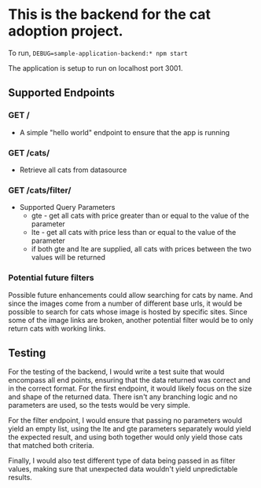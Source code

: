 # This is the backend for the cat adoption project.

To run, `DEBUG=sample-application-backend:* npm start`

The application is setup to run on localhost port 3001.

## Supported Endpoints

### GET /
* A simple "hello world" endpoint to ensure that the app is running

### GET /cats/
* Retrieve all cats from datasource

### GET /cats/filter/
* Supported Query Parameters
    * gte - get all cats with price greater than or equal to the value of the parameter
    * lte - get all cats with price less than or equal to the value of the parameter
    * if both gte and lte are supplied, all cats with prices between the two values will be returned

### Potential future filters
Possible future enhancements could allow searching for cats by name. And since the images come from a number of different base urls, it would be possible to search for cats whose image is hosted by specific sites. Since some of the image links are broken, another potential filter would be to only return cats with working links.

## Testing
For the testing of the backend, I would write a test suite that would encompass all end points, ensuring that the data returned was correct and in the correct format. For the first endpoint, it would likely focus on the size and shape of the returned data. There isn't any branching logic and no parameters are used, so the tests would be very simple.

For the filter endpoint, I would ensure that passing no parameters would yield an empty list, using the lte and gte parameters separately would yield the expected result, and using both together would only yield those cats that matched both criteria.

Finally, I would also test different type of data being passed in as filter values, making sure that unexpected data wouldn't yield unpredictable results.